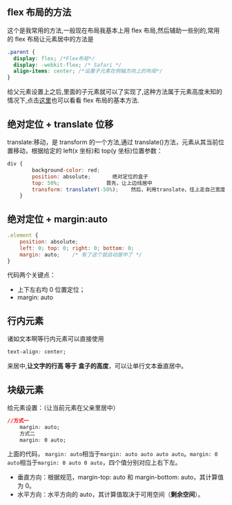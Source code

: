 <a name="P3n3Y"></a>

## flex 布局的方法

这个是我常用的方法,一般现在布局我基本上用 flex 布局,然后辅助一些别的,常用的 flex 布局让元素居中的方法是

```css
.parent {
  display: flex; /*Flex布局*/
  display: -webkit-flex; /* Safari */
  align-items: center; /*设置子元素在侧轴方向上的布局*/
}
```

给父元素设置上之后,里面的子元素就可以了实现了,这种方法属于元素高度未知的情况下,点击[这里](https://www.runoob.com/w3cnote/flex-grammar.html)也可以看看 flex 布局的基本方法.

<a name="8fGgf"></a>

## 绝对定位 + translate 位移

translate:移动，是 transform 的一个方法,通过 translate()方法，元素从其当前位置移动，根据给定的 left(x 坐标)和 top(y 坐标)位置参数：

```javascript
div {
        background-color: red;
        position: absolute;       绝对定位的盒子
        top: 50%;               首先，让上边线居中
        transform: translateY(-50%);    然后，利用translate，往上走自己宽度的一半【推荐写法】
    }
```

<a name="HTIBJ"></a>

##

<a name="tb8H0"></a>

## 绝对定位 + margin:auto

```javascript
.element {
    position: absolute;
    left: 0; top: 0; right: 0; bottom: 0;
    margin: auto;    /* 有了这个就自动居中了 */
}
```

代码两个关键点：

- 上下左右均 0 位置定位；
- margin: auto

<a name="NtStV"></a>

## 行内元素

诸如文本啊等行内元素可以直接使用

```css
text-align: center;
```

来居中,**让文字的行高 等于 盒子的高度**，可以让单行文本垂直居中。

<a name="D1AIl"></a>

## 块级元素

给元素设置：（让当前元素在父亲里居中）

```css
//方式一
 	margin: auto;
	方式二
	margin: 0 auto;
```

上面的代码， `margin: auto`相当于`margin: auto auto auto auto`。`margin: 0 auto`相当于`margin: 0 auto 0 auto`，四个值分别对应上右下左。

- 垂直方向：根据规范，margin-top: auto 和 margin-bottom: auto，其计算值为 0。
- 水平方向：水平方向的 auto，其计算值取决于可用空间（**剩余空间**）。
